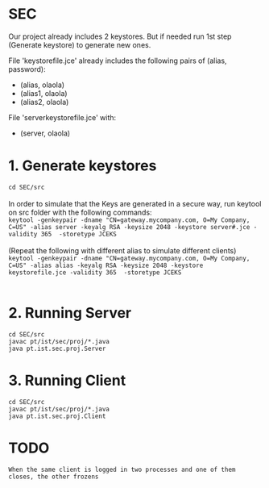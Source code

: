 # SEC

Our project already includes 2 keystores. But if needed run 1st step (Generate keystore) to generate new ones.


File 'keystorefile.jce' already includes the following pairs of (alias, password):
 - (alias, olaola)
 - (alias1, olaola)
 - (alias2, olaola)


File 'serverkeystorefile.jce' with:
 - (server, olaola)
 
 
# 1. Generate keystores 
`cd SEC/src` <br><br>
In order to simulate that the Keys are generated in a secure way, run keytool on src folder with the following commands:
<br>`keytool -genkeypair -dname "CN=gateway.mycompany.com, O=My Company, C=US" -alias server -keyalg RSA -keysize 2048 -keystore server#.jce -validity 365  -storetype JCEKS` <br><br>
(Repeat the following with different alias to simulate different clients)
<br>`keytool -genkeypair -dname "CN=gateway.mycompany.com, O=My Company, C=US" -alias alias -keyalg RSA -keysize 2048 -keystore keystorefile.jce -validity 365  -storetype JCEKS` <br><br>

# 2. Running Server
`cd SEC/src` <br>
`javac pt/ist/sec/proj/*.java` <br>
`java pt.ist.sec.proj.Server` <br>

# 3. Running Client
`cd SEC/src` <br>
`javac pt/ist/sec/proj/*.java` <br>
`java pt.ist.sec.proj.Client` <br>


# TODO
`When the same client is logged in two processes and one of them closes, the other frozens`<br>
